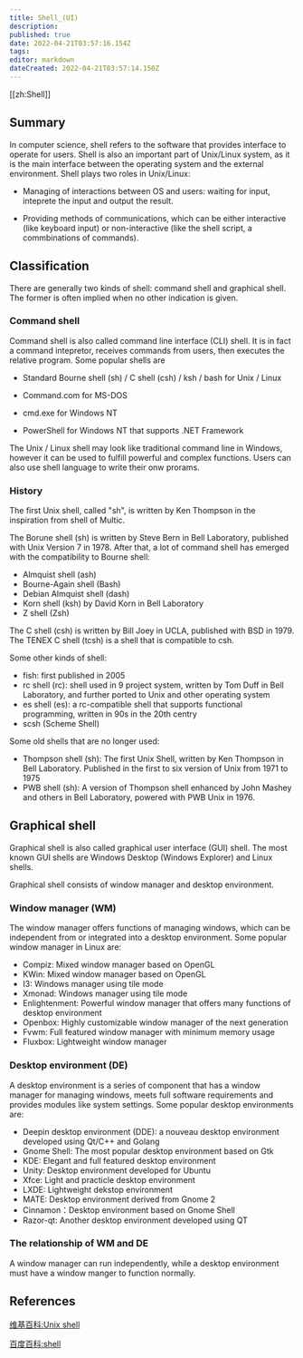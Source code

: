 ```yaml
---
title: Shell_(UI)
description: 
published: true
date: 2022-04-21T03:57:16.154Z
tags: 
editor: markdown
dateCreated: 2022-04-21T03:57:14.150Z
---
```


[[zh:Shell]]


## Summary

In computer science, shell refers to the software that provides interface to operate for users. Shell is also an important part of Unix/Linux system, as it is the main interface between the operating system and the external environment. Shell plays two roles in Unix/Linux:

* Managing of interactions between OS and users: waiting for input, inteprete the input and output the result.

* Providing methods of communications, which can be either interactive (like keyboard input) or non-interactive (like the shell script, a commbinations of commands).

## Classification

There are generally two kinds of shell: command shell and graphical shell. The former is often implied when no other indication is given.

### Command shell

Command shell is also called command line interface (CLI) shell. It is in fact a command intepretor, receives commands from users, then executes the relative program. Some popular shells are

* Standard Bourne shell (sh) / C shell (csh) / ksh / bash for Unix / Linux
    
* Command.com for MS-DOS

* cmd.exe for Windows NT

* PowerShell for Windows NT that supports .NET Framework

The Unix / Linux shell may look like traditional command line in Windows, however it can be used to fulfill powerful and complex functions. Users can also use shell language to write their onw prorams.

### History

The first Unix shell, called "sh", is written by Ken Thompson in the inspiration from shell of Multic.

The Borune shell (sh) is written by Steve Bern in Bell Laboratory, published with Unix Version 7 in 1978. After that, a lot of command shell has emerged with the compatibility to Bourne shell:

- Almquist shell (ash) 
- Bourne-Again shell (Bash) 
- Debian Almquist shell (dash) 
- Korn shell (ksh) by David Korn in Bell Laboratory
- Z shell (Zsh)

The C shell (csh) is written by Bill Joey in UCLA, published with BSD in 1979. The TENEX C shell (tcsh) is a shell that is compatible to csh.

Some other kinds of shell:

- fish: first published in 2005
- rc shell (rc): shell used in 9 project system, written by Tom Duff in Bell Laboratory, and further ported to Unix and other operating system
- es shell (es): a rc-compatible shell that supports functional programming, written in 90s in the 20th centry
- scsh (Scheme Shell)

Some old shells that are no longer used:

- Thompson shell (sh): The first Unix Shell, written by Ken Thompson in Bell Laboratory. Published in the first to six version of Unix from 1971 to 1975
- PWB shell (sh): A version of Thompson shell enhanced by John Mashey and others in Bell Laboratory, powered with PWB Unix in 1976.

## Graphical shell

Graphical shell is also called graphical user interface (GUI) shell. The most known GUI shells are Windows Desktop (Windows Explorer) and Linux shells.

Graphical shell consists of window manager and desktop environment.

### Window manager (WM)

The window manager offers functions of managing windows, which can be independent from or integrated into a desktop environment. Some popular window manager in Linux are:

- Compiz: Mixed window manager based on OpenGL
- KWin: Mixed window manager based on OpenGL
- I3: Windows manager using tile mode
- Xmonad: Windows manager using tile mode
- Enlightenment: Powerful window manager that offers many functions of desktop environment
- Openbox: Highly customizable window manager of the next generation
- Fvwm: Full featured window manager with minimum memory usage
- Fluxbox: Lightweight window manager

### Desktop environment (DE)

A desktop environment is a series of component that has a window manager for managing windows, meets full software requirements and provides modules like system settings. Some popular desktop environments are:

- Deepin desktop environment (DDE): a nouveau desktop environment developed using Qt/C++ and Golang
- Gnome Shell: The most popular desktop environment based on Gtk
- KDE: Elegant and full featured desktop environment
- Unity: Desktop environment developed for Ubuntu
- Xfce: Light and practicle desktop environment
- LXDE: Lightweight dekstop environment
- MATE: Desktop environment derived from Gnome 2
- Cinnamon：Desktop environment based on Gnome Shell
- Razor-qt: Another desktop environment developed using QT


### The relationship of WM and DE

A window manager can run independently, while a desktop environment must have a window manger to function normally.


## References

[维基百科:Unix shell](http://zh.wikipedia.org/wiki/Unix_shell)

[百度百科:shell](http://baike.baidu.com/view/849.htm)